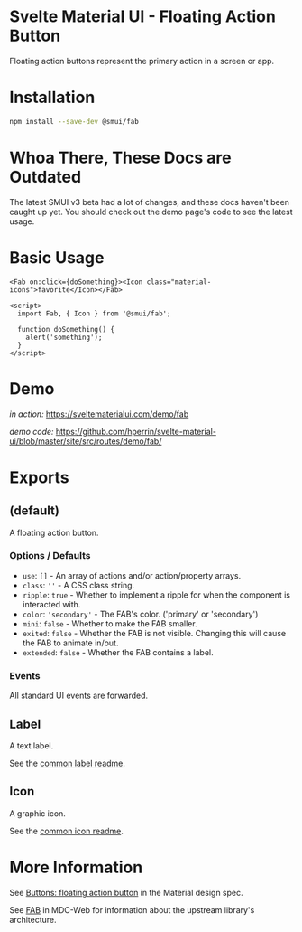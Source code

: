 # Svelte Material UI - Floating Action Button

Floating action buttons represent the primary action in a screen or app.

# Installation

```sh
npm install --save-dev @smui/fab
```

# Whoa There, These Docs are Outdated

The latest SMUI v3 beta had a lot of changes, and these docs haven't been caught up yet. You should check out the demo page's code to see the latest usage.

# Basic Usage

```svelte
<Fab on:click={doSomething}><Icon class="material-icons">favorite</Icon></Fab>

<script>
  import Fab, { Icon } from '@smui/fab';

  function doSomething() {
    alert('something');
  }
</script>
```

# Demo

_in action:_ https://sveltematerialui.com/demo/fab

_demo code:_ https://github.com/hperrin/svelte-material-ui/blob/master/site/src/routes/demo/fab/

# Exports

## (default)

A floating action button.

### Options / Defaults

- `use`: `[]` - An array of actions and/or action/property arrays.
- `class`: `''` - A CSS class string.
- `ripple`: `true` - Whether to implement a ripple for when the component is interacted with.
- `color`: `'secondary'` - The FAB's color. ('primary' or 'secondary')
- `mini`: `false` - Whether to make the FAB smaller.
- `exited`: `false` - Whether the FAB is not visible. Changing this will cause the FAB to animate in/out.
- `extended`: `false` - Whether the FAB contains a label.

### Events

All standard UI events are forwarded.

## Label

A text label.

See the [common label readme](https://github.com/hperrin/svelte-material-ui/blob/master/packages/common/README.md#label).

## Icon

A graphic icon.

See the [common icon readme](https://github.com/hperrin/svelte-material-ui/blob/master/packages/common/README.md#icon).

# More Information

See [Buttons: floating action button](https://material.io/components/buttons-floating-action-button) in the Material design spec.

See [FAB](https://github.com/material-components/material-components-web/tree/v10.0.0/packages/mdc-fab) in MDC-Web for information about the upstream library's architecture.
